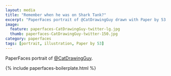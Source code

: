 ```yaml
---
layout: media
title: "Remember when he was on Shark Tank?"
excerpt: "PaperFaces portrait of @CatDrawingGuy drawn with Paper by 53 on an iPad."
image: 
  feature: paperfaces-CatDrawingGuy-twitter-lg.jpg
  thumb: paperfaces-CatDrawingGuy-twitter-150.jpg
category: paperfaces
tags: [portrait, illustration, Paper by 53]
---
```


PaperFaces portrait of [@CatDrawingGuy](http://twitter.com/CatDrawingGuy).

{% include paperfaces-boilerplate.html %}